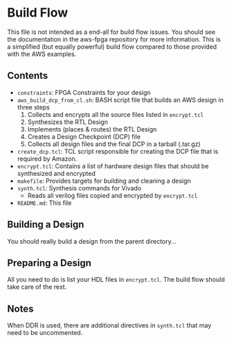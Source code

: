 # Build Flow

This file is not intended as a end-all for build flow issues. You should see the
documentation in the aws-fpga repository for more information. This is a
simplified (but equally powerful) build flow compared to those provided with the
AWS examples.

## Contents

- `constraints`: FPGA Constraints for your design
- `aws_build_dcp_from_cl.sh`: BASH script file that builds an AWS design in three steps
    1. Collects and encrypts all the source files listed in `encrypt.tcl`
    2. Synthesizes the RTL Design
    3. Implements (places & routes) the RTL Design
    4. Creates a Design Checkpoint (DCP) file
    5. Collects all design files and the final DCP in a tarball (.tar.gz)
- `create_dcp.tcl`: TCL script responsible for creating the DCP file that is required by Amazon.
- `encrypt.tcl`: Contains a list of hardware design files that should be synthesized and encrypted
- `makefile`: Provides targets for building and cleaning a design
- `synth.tcl`: Synthesis commands for Vivado
    - Reads all verilog files copied and encrypted by `encrypt.tcl`
- `README.md`: This file

## Building a Design

You should really build a design from the parent directory...

## Preparing a Design

All you need to do is list your HDL files in `encrypt.tcl`. The build flow
should take care of the rest.

## Notes

When DDR is used, there are additional directives in `synth.tcl` that may need
to be uncommented.

